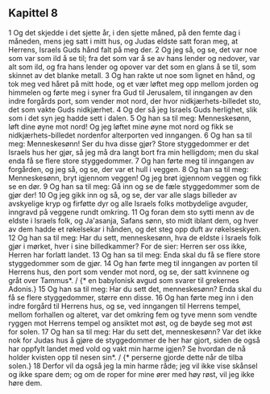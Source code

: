 ## Kapittel 8

1 Og det skjedde i det sjette år, i den sjette måned, på den femte dag i måneden, mens jeg satt i mitt hus, og Judas eldste satt foran meg, at Herrens, Israels Guds hånd falt på meg der.
2 Og jeg så, og se, det var noe som var som ild å se til; fra det som var å se av hans lender og nedover, var alt som ild, og fra hans lender og opover var det som en glans å se til, som skinnet av det blanke metall.
3 Og han rakte ut noe som lignet en hånd, og tok meg ved håret på mitt hode, og et vær løftet meg opp mellom jorden og himmelen og førte meg i syner fra Gud til Jerusalem, til inngangen av den indre forgårds port, som vender mot nord, der hvor nidkjærhets-billedet sto, det som vakte Guds nidkjærhet.
4 Og der så jeg Israels Guds herlighet, slik som i det syn jeg hadde sett i dalen.
5 Og han sa til meg: Menneskesønn, løft dine øyne mot nord! Og jeg løftet mine øyne mot nord og fikk se nidkjærhets-billedet nordenfor alterporten ved inngangen.
6 Og han sa til meg: Menneskesønn! Ser du hva disse gjør? Store styggedommer er det Israels hus her gjør, så jeg må dra langt bort fra min helligdom; men du skal enda få se flere store styggedommer.
7 Og han førte meg til inngangen av forgården, og jeg så, og se, der var et hull i veggen.
8 Og han sa til meg: Menneskesønn, bryt igjennom veggen! Og jeg brøt igjennom veggen og fikk se en dør.
9 Og han sa til meg: Gå inn og se de fæle styggedommer som de gjør der!
10 Og jeg gikk inn og så, og se, der var alle slags billeder av avskyelige kryp og firføtte dyr og alle Israels folks motbydelige avguder, inngravd på veggene rundt omkring.
11 Og foran dem sto sytti menn av de eldste i Israels folk, og Ja'asanja, Safans sønn, sto midt iblant dem, og hver av dem hadde et røkelsekar i hånden, og det steg opp duft av røkelseskyen.
12 Og han sa til meg: Har du sett, menneskesønn, hva de eldste i Israels folk gjør i mørket, hver i sine billedkammer? For de sier: Herren ser oss ikke, Herren har forlatt landet.
13 Og han sa til meg: Enda skal du få se flere store styggedommer som de gjør.
14 Og han førte meg til inngangen av porten til Herrens hus, den port som vender mot nord, og se, der satt kvinnene og gråt over Tammus*. / {* en babylonisk avgud som svarer til grekernes Adonis.}
15 Og han sa til meg: Har du sett det, menneskesønn? Enda skal du få se flere styggedommer, større enn disse.
16 Og han førte meg inn i den indre forgård til Herrens hus, og se, ved inngangen til Herrens tempel, mellom forhallen og alteret, var det omkring fem og tyve menn som vendte ryggen mot Herrens tempel og ansiktet mot øst, og de bøyde seg mot øst for solen.
17 Og han sa til meg: Har du sett det, menneskesønn? Var det ikke nok for Judas hus å gjøre de styggedommer de her har gjort, siden de også har oppfylt landet med vold og vakt min harme igjen? Se hvordan de nå holder kvisten opp til nesen sin*. / {* perserne gjorde dette når de tilba solen.}
18 Derfor vil da også jeg la min harme råde; jeg vil ikke vise skånsel og ikke spare dem; og om de roper for mine ører med høy røst, vil jeg ikke høre dem.
